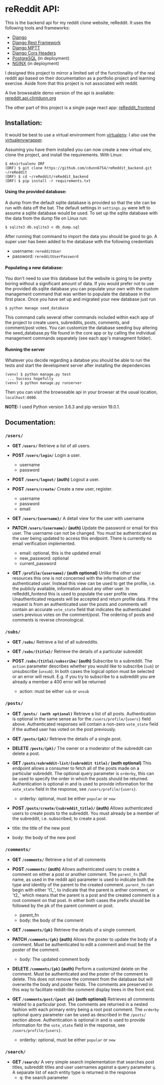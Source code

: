 # reReddit API:

This is the backend api for my reddit clone website, reReddit. It uses
the following tools and frameworks:
* [Django](https://www.djangoproject.com/)
* [Django Rest Framework](https://www.django-rest-framework.org/)
* [Django MPTT](https://django-mptt.readthedocs.io/en/latest/)
* [Django Cors Headers](https://github.com/ottoyiu/django-cors-headers)
* [PostgreSQL](https://www.postgresql.org/) (in deployment)
* [NGINX](https://www.nginx.com/) (in deployment)

I designed this project to mirror a limited set of the functionality of the
real reddit api based on their documentation as a portfolio project and
learning exercise. Aside from that this project is not associated with reddit.

A live browseable demo version of the api is available:
[rereddit.api.clintdunn.org](https://rereddit.api.clintdunn.org)

The other part of this project is a single page react app:
[reReddit_frontend](https://github.com/cdunn6754/reReddit_frontend)

## Installation:

It would be best to use a virtual environment from
[virtualenv](https://virtualenv.pypa.io/en/latest/). I also use the
[virtualenvwrapper](https://virtualenvwrapper.readthedocs.io/en/latest/).

Assuming you have them installed you can now create a new virtual env,
clone the project, and install the requirements. With Linux:

```
$ mkvirtualenv DRF
(DRF) $ git clone https://github.com/cdunn6754/reReddit_backend.git ~/reReddit
(DRF) $ cd ~/reReddit/reReddit_backend
(DRF) $ pip install -r requirements.txt
```
#### Using the provided database:
A dump from the default sqlite database is provided so that the site can be
run with data off the bat.
The default settings in `settings.py` were left to assume a sqlite database
would be used.
To set up the sqlite database with the data from the dump file on Linux run:
```
$ sqlite3 db.sqlite3 < db_dump.sql
```
After running that command to import the data you should be good to go.
A super user has been added to the database with the following credentials
* username: `reredditUser`
* password: `reredditUserPassword`

#### Populating a new database:
You don't need to use this database but the website is going to be pretty boring
without a significant amount of data.
If you would prefer not to use the provided db.sqlite database you can populate
your own with the custom management command that was written to populate the database
in the first place. Once you have set up and migrated your new database just run
```
$ python manage seed_database
```
This command calls several other commands included within each app of the project to create
users, subreddits, posts, comments, and comment/post votes. You can customize the database seeding
buy altering the seed_database.py file found in the core app or by calling the individual management
commands separately (see each app's managment folder).

#### Running the server
Whatever you decide regarding a databse you should be able to run the tests and start the development server
after installing the dependencies

```
(venv) $ python manage.py test
 ... Success hopefully
(venv) $ python manage.py runserver
```

Then you can visit the browseable api in your browser at the usual
location, `localhost:8000`.

__NOTE:__ I used Python version 3.6.3 and pip version 19.0.1.

## Documentation:

### `/users/`
* __GET `/users/`__
Retrieve a list of all users.

* __POST `/users/login/`__ Login a user.   
  * username
  * password

* __POST `/users/logout/` (auth)__
Logout a user.

* __POST `/users/create/`__
Create a new user, register.
  * username
  * password
  * email

* __GET `/users/{username}/`__
A detail view for the user with username

* __PATCH `/users/{username}/` (auth)__
Update the password or email for this user. The username can not be changed.
You must be authenticated as the user being updated to access this endpoint.
There is currently no email verification implemented.
  * email: optional, this is the updated email
  * new_password: optional
  * current_password

* __GET `/profile/{username}/` (auth optional)__
Unlike the other user resources this one is not concerned with the information
of the authenticated user. Instead this view can be used to get the profile,
i.e. the publicly available, information about any other user. In
reReddit_fontend this is used to populate the user profile view.
Unauthenticated requests will be accepted and return profile data.
If the request is from an authenticated user the posts and comments will contain
an accurate `vote_state` field that indicates the authenticated users previous
votes on the comment/post. The ordering of posts and comments is reverse
chronological.

### `/subs/`
* __GET `/subs/`__
Retrieve a list of all subreddits.

* __GET `/subs/{title}/`__
Retrieve the details of a particular subreddit

* __POST `/subs/{title}/subscribe/` (auth)__
Subscribe to a subreddit. The `action` parameter describes whether you
would like to subscribe (`sub`) or unsubscribe (`unsub`). In both cases
the logical option must be selected or an error will result. E.g. if you
try to subscribe to a subreddit you are already a member a 400 error will
be returned
  * action: must be either `sub` or `unsub`
  
### `/posts/`

* __GET `/posts/ (auth optional)`__
Retrieve a list of all posts. Authentication is optional in the same sense
as for the `/users/profile/{users}` field above. Authenticated responses
will contain a non-zero `vote_state` field if the authed user has voted on the
post previously.

* __GET `/posts/{pk}/`__
Retrieve the details of a single post.

* __DELETE `/posts/{pk}/`__
The owner or a moderator of the subreddit can delete a post.

* __GET `/posts/subreddit-list/{subreddit title}/` (auth optional)__
This endpoint allows a consumer to fetch all of the posts made on a
particular subreddit. The optional query parameter
is `orderby`, this can be used to specify the order in which the posts should
be returned.
Authentication is optional in and is used to provide information for the
`vote_state` field in the response, see `/users/profile/{users}`.
  * orderby: optional, must be either `popular` or `new`
  
 * __POST `/posts/create/{subreddit_title}/` (auth)__
Allows authenticated users to create posts to the subreddit. You must
already be a member of the subreddit, i.e. subscribed, to create a post.
  * title: the title of the new post
  * body: the body of the new post

### `/comments/`

* __GET `/comments/`__
Retrieve a list of all comments

* __POST `/comments/` (auth)__
Allows authenticated users to create a comment on either a post
or another comment. The `parent_fn` (full name, as used in the reddit api)
parameter is used to indicate both the type and identity of the parent to the
created comment. `parent_fn` can begin with either 't1_', to indicate that the
parent is anther comment, or 't2_' which means that the parent is a post and the
created comment is a root comment on that post. In either both cases
the prefix should be followed by the pk of the parent comment or post.
  * parent_fn
  * body: the body of the comment
  
* __GET `/comments/{pk}`__
Retrieve the details of a single comment.

* __PATCH `/comments/{pk}` (auth)__
Allows the poster to update the body of a comment. Must be authenticated
to edit a comment and must be the poster of the comment.
  * body: The updated comment body

* __DELETE `/comments/{pk}` (auth)__
Perform a customized delete on the comment. Must be authenticated and the
poster of the comment to delete. This does not remove the comment from the
database but will overwrite the body and poster fields. The comments are
preserved in this way to facilitate reddit-like comment display trees in the
front end.

* __GET `/comments/post/{post pk}` (auth optional)__
Retrieves all comments related to a particular post. The comments are returned
in a nested fashion with each primary entry being a root post comment. The
`orderby` optional query parameter can be used as described
in the `/posts/` section above.
Authentication is optional in and is used to provide information for the
`vote_state` field in the response, see `/users/profile/{users}`.
  * orderby: optional, must be either `popular` or `new`
  
### `/search/`

* __GET `/search/`__
A very simple search implementation that searches post titles, subreddit titles
and user usernames against a query parameter `q`. A separate
list of each entity type is returned in the response
  * q: the search parameter
